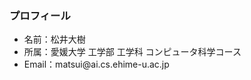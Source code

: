 ### プロフィール
<ul>
  <li>名前：松井大樹</li>
  <li>所属：愛媛大学 工学部 工学科 コンピュータ科学コース</li>
  <li>Email：matsui@ai.cs.ehime-u.ac.jp</li>
</ul>
